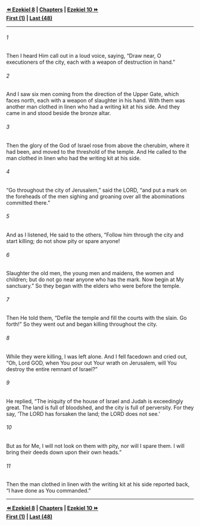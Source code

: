   
**[⏪ Ezekiel 8](./Ezekiel%208.md) | [Chapters](./_index.md) | [Ezekiel 10 ⏩](./Ezekiel%2010.md)**  
**[First (1)](./Ezekiel%201.md) | [Last (48)](./Ezekiel%2048.md)**  
  
---  
  
###### 1  
Then I heard Him call out in a loud voice, saying, “Draw near, O executioners of the city, each with a weapon of destruction in hand.”  
  
###### 2  
And I saw six men coming from the direction of the Upper Gate, which faces north, each with a weapon of slaughter in his hand. With them was another man clothed in linen who had a writing kit at his side. And they came in and stood beside the bronze altar.  
  
###### 3  
Then the glory of the God of Israel rose from above the cherubim, where it had been, and moved to the threshold of the temple. And He called to the man clothed in linen who had the writing kit at his side.  
  
###### 4  
“Go throughout the city of Jerusalem,” said the LORD, “and put a mark on the foreheads of the men sighing and groaning over all the abominations committed there.”  
  
###### 5  
And as I listened, He said to the others, “Follow him through the city and start killing; do not show pity or spare anyone!  
  
###### 6  
Slaughter the old men, the young men and maidens, the women and children; but do not go near anyone who has the mark. Now begin at My sanctuary.” So they began with the elders who were before the temple.  
  
###### 7  
Then He told them, “Defile the temple and fill the courts with the slain. Go forth!” So they went out and began killing throughout the city.  
  
###### 8  
While they were killing, I was left alone. And I fell facedown and cried out, “Oh, Lord GOD, when You pour out Your wrath on Jerusalem, will You destroy the entire remnant of Israel?”  
  
###### 9  
He replied, “The iniquity of the house of Israel and Judah is exceedingly great. The land is full of bloodshed, and the city is full of perversity. For they say, ‘The LORD has forsaken the land; the LORD does not see.’  
  
###### 10  
But as for Me, I will not look on them with pity, nor will I spare them. I will bring their deeds down upon their own heads.”  
  
###### 11  
Then the man clothed in linen with the writing kit at his side reported back, “I have done as You commanded.”  
  
  
---  
  
**[⏪ Ezekiel 8](./Ezekiel%208.md) | [Chapters](./_index.md) | [Ezekiel 10 ⏩](./Ezekiel%2010.md)**  
**[First (1)](./Ezekiel%201.md) | [Last (48)](./Ezekiel%2048.md)**  
  

